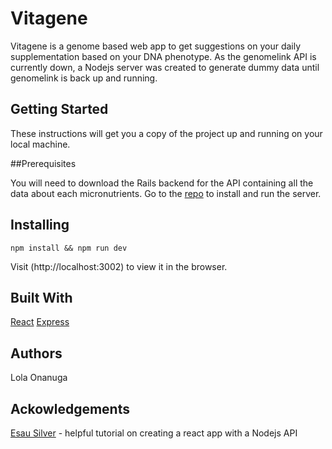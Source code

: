 # Vitagene

Vitagene is a genome based web app to get suggestions on your daily supplementation based on your DNA phenotype. As the genomelink API is currently down, a Nodejs server was created to generate dummy data until genomelink is back up and running.

## Getting Started

These instructions will get you a copy of the project up and running on your local machine.

##Prerequisites

You will need to download the Rails backend for the API containing all the data about each micronutrients. Go to the [repo](https://github.com/lollypop036/vitagene-server) to install and run the server.



## Installing

```
npm install && npm run dev
```

Visit (http://localhost:3002) to view it in the browser.



## Built With

[React](https://reactjs.org)
[Express](https://expressjs.com)


## Authors


Lola Onanuga


## Ackowledgements
[Esau Silver](https://medium.freecodecamp.org/how-to-make-create-react-app-work-with-a-node-backend-api-7c5c48acb1b0) - helpful tutorial on creating a react app with a Nodejs API